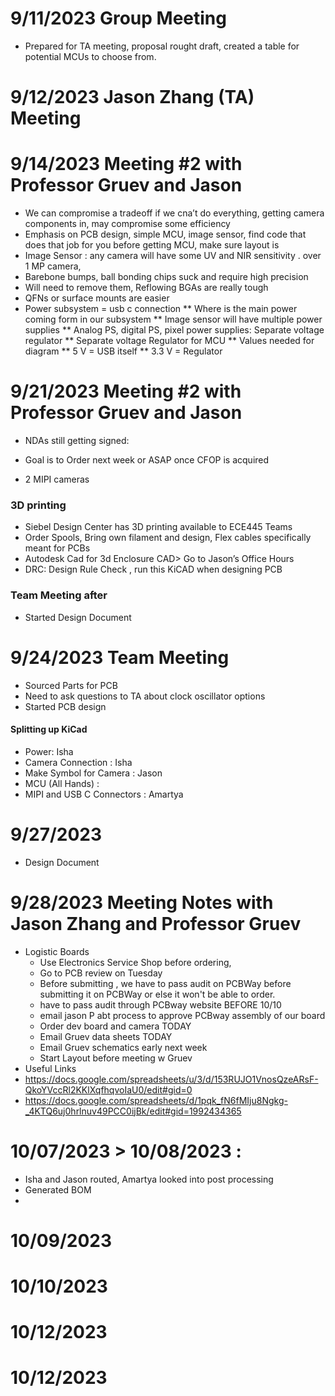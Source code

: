 # 9/11/2023 Group Meeting
* Prepared for TA meeting, proposal rought draft, created a table for potential MCUs to choose from.

# 9/12/2023 Jason Zhang (TA) Meeting

# 9/14/2023 Meeting #2 with Professor Gruev and Jason 

* We can compromise a tradeoff if we cna’t do everything, getting camera components in, may compromise some efficiency 
* Emphasis on PCB design, simple MCU, image sensor, find code that does that job for you before getting MCU, make sure layout is
* Image Sensor : any camera will have some UV and NIR sensitivity . over 1 MP camera,
* Barebone bumps, ball bonding chips suck and require high precision
* Will need to remove them, Reflowing BGAs are really tough
* QFNs or surface mounts are easier
* Power subsystem = usb c connection
** Where is the main power coming form in our subsystem
** Image sensor will have multiple power supplies
** Analog PS, digital PS, pixel power supplies: Separate voltage regulator
** Separate voltage Regulator for MCU
** Values needed for diagram
** 5 V = USB itself
** 3.3 V = Regulator

# 9/21/2023 Meeting #2 with Professor Gruev and Jason 
* NDAs still getting signed:
* Goal is to Order next week or ASAP once CFOP is acquired

* 2 MIPI cameras

### 3D printing
* Siebel Design Center has 3D printing available to ECE445 Teams
* Order Spools, Bring own filament and design, Flex cables specifically meant for PCBs
* Autodesk Cad for 3d Enclosure CAD> Go to Jason’s Office Hours
* DRC: Design Rule Check , run this KiCAD when designing PCB
### Team Meeting after 
* Started Design Document
# 9/24/2023 Team Meeting
* Sourced Parts for PCB
* Need to ask questions to TA about clock oscillator options
* Started PCB design
#### Splitting up KiCad
* Power: Isha
* Camera Connection : Isha
* Make Symbol for Camera : Jason
* MCU (All Hands) :
* MIPI and USB C Connectors : Amartya
# 9/27/2023
* Design Document 
# 9/28/2023 Meeting Notes with Jason Zhang and Professor Gruev
* Logistic Boards
  * Use Electronics Service Shop before ordering, 
  * Go to PCB review on Tuesday
  * Before submitting , we have to pass audit on PCBWay before submitting it on PCBWay or else it won't be able to order.
  * have to pass audit through PCBway website BEFORE 10/10
  * email jason P abt process to approve PCBway assembly of our board
  * Order dev board and camera TODAY
  * Email Gruev data sheets TODAY
  * Email Gruev schematics early next week
  * Start Layout before meeting w Gruev
* Useful Links
* https://docs.google.com/spreadsheets/u/3/d/153RUJO1VnosQzeARsF-QkoYVccRl2KKlXqfhqvoIaU0/edit#gid=0
* https://docs.google.com/spreadsheets/d/1pqk_fN6fMIju8Ngkg-_4KTQ6uj0hrlnuv49PCC0ijBk/edit#gid=1992434365
  
# 10/07/2023 > 10/08/2023 :
* Isha and Jason routed, Amartya looked into post processing
* Generated BOM
* 
# 10/09/2023
# 10/10/2023
# 10/12/2023
# 10/12/2023
